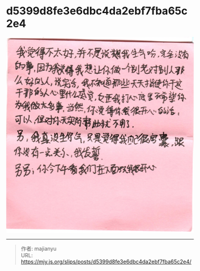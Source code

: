 # d5399d8fe3e6dbc4da2ebf7fba65c2e4

![d5399d8fe3e6dbc4da2ebf7fba65c2e4.png](../../images/d5399d8fe3e6dbc4da2ebf7fba65c2e4.png)

---

> 作者: majianyu  
> URL: https://mjy.js.org/slips/posts/d5399d8fe3e6dbc4da2ebf7fba65c2e4/  

